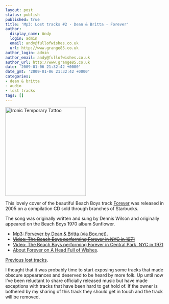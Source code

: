 ```yaml
---
layout: post
status: publish
published: true
title: 'Mp3: Lost tracks #2 - Dean & Britta - Forever'
author:
  display_name: Andy
  login: admin
  email: andy@fullofwishes.co.uk
  url: http://www.grange85.co.uk
author_login: admin
author_email: andy@fullofwishes.co.uk
author_url: http://www.grange85.co.uk
date: '2009-01-06 21:32:42 +0000'
date_gmt: '2009-01-06 21:32:42 +0000'
categories:
- dean & britta
- audio
- lost tracks
tags: []
---
```

<a data-flickr-embed="true" data-header="false" data-footer="false" data-context="false"  href="https://www.flickr.com/photos/davidkha/2790141365/" title="Ironic Temporary Tattoo"><img class="alignright" src="https://farm4.staticflickr.com/3118/2790141365_11eaa0ebbd.jpg" width="252" height="279" alt="Ironic Temporary Tattoo"></a><script async src="//embedr.flickr.com/assets/client-code.js" charset="utf-8"></script>
<p>This lovely cover of the beautiful Beach Boys track <a href="http://en.wikipedia.org/wiki/Forever_(Beach_Boys_song)">Forever</a> was released in 2005 on a compilation CD sold through branches of Starbucks.</p>
<p>The song was originally written and sung by Dennis Wilson and originally appeared on the Beach Boys 1970 album Sunflower.</p>
<ul>
<li><a href="http://www.box.net/shared/mmrr5yvtvs">Mp3: Forvever by Dean & Britta (via Box.net)</a>.</li>
<li><del datetime="2012-09-07T13:51:09+00:00"><a href="http://uk.youtube.com/watch?v=Ph1qUp04274">Video: The Beach Boys performing Forever in NYC in 1971</a></del></li>
<li><ins datetime="2012-09-07T13:54:56+00:00"><a href="http://www.youtube.com/watch?v=9hyp9b72jSE">Video: The Beach Boys performing Forever in Central Park, NYC in 1971</a></ins></li>
<li><a href="/database/track/295/">About Forever on A Head Full of Wishes</a>.</li>
</ul>
<p><a href="/category/lost-tracks/">Previous lost tracks</a>.</p>
<p>I thought that it was probably time to start exposing some tracks that made obscure appearances and deserved to be heard by more folk. Up until now I’ve been reluctant to share officially released music but have made exceptions with tracks that have been hard to get hold of. If the owner is bothered by my sharing of this track they should get in touch and the track will be removed.</p>
